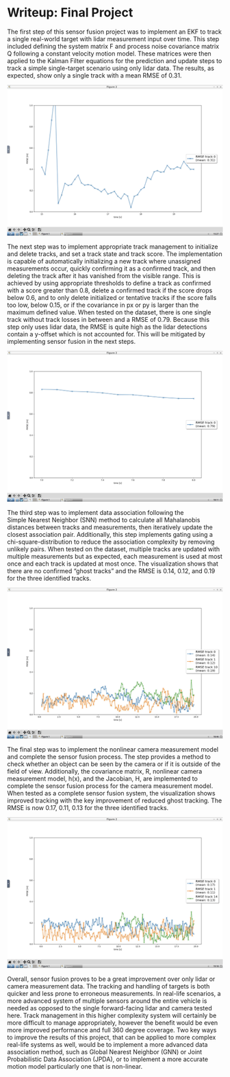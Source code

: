 # Writeup: Final Project

The first step of this sensor fusion project was to implement an EKF to track a single real-world target with lidar measurement input over time. This step included defining the system matrix F and process noise covariance matrix Q following a constant velocity motion model. These matrices were then applied to the Kalman Filter equations for the prediction and update steps to track a simple single-target scenario using only lidar data. The results, as expected, show only a single track with a mean RMSE of 0.31.

![png](/img/RMSE_step1.png)

The next step was to implement appropriate track management to initialize and delete tracks, and set a track state and track score. The implementation is capable of automatically initializing a new track where unassigned measurements occur, quickly confirming it as a confirmed track, and then deleting the track after it has vanished from the visible range. This is achieved by using appropriate thresholds to define a track as confirmed with a score greater than 0.8, delete a confirmed track if the score drops below 0.6, and to only delete initialized or tentative tracks if the score falls too low, below 0.15, or if the covariance in px or py is larger than the maximum defined value. When tested on the dataset, there is one single track without track losses in between and a RMSE of 0.79. Because this step only uses lidar data, the RMSE is quite high as the lidar detections contain a y-offset which is not accounted for. This will be mitigated by implementing sensor fusion in the next steps.

![png](/img/RMSE_step2.png)

The third step was to implement data association following the Simple Nearest Neighbor (SNN) method to calculate all Mahalanobis distances between tracks and measurements, then iteratively update the closest association pair. Additionally, this step implements gating using a chi-square-distribution to reduce the association complexity by removing unlikely pairs. When tested on the dataset, multiple tracks are updated with multiple measurements but as expected, each measurement is used at most once and each track is updated at most once. The visualization shows that there are no confirmed “ghost tracks” and the RMSE is 0.14, 0.12, and 0.19 for the three identified tracks.

![png](/img/RMSE_step3.png)

The final step was to implement the nonlinear camera measurement model and complete the sensor fusion process. The step provides a method to check whether an object can be seen by the camera or if it is outside of the field of view. Additionally, the covariance matrix, R, nonlinear camera measurement model, h(x), and the Jacobian, H, are implemented to complete the sensor fusion process for the camera measurement model. When tested as a complete sensor fusion system, the visualization shows improved tracking with the key improvement of reduced ghost tracking. The RMSE is now 0.17, 0.11, 0.13 for the three identified tracks.

![png](/img/RMSE_step4.png)

Overall, sensor fusion proves to be a great improvement over only lidar or camera measurement data. The tracking and handling of targets is both quicker and less prone to erroneous measurements. In real-life scenarios, a more advanced system of multiple sensors around the entire vehicle is needed as opposed to the single forward-facing lidar and camera tested here. Track management in this higher complexity system will certainly be more difficult to manage appropriately, however the benefit would be even more improved performance and full 360 degree coverage. Two key ways to improve the results of this project, that can be applied to more complex real-life systems as well, would be to implement a more advanced data association method, such as Global Nearest Neighbor (GNN) or Joint Probabilistic Data Association (JPDA), or to implement a more accurate motion model particularly one that is non-linear.
